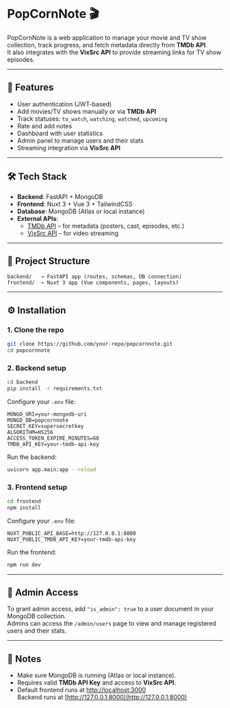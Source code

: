 # PopCornNote 🎬

PopCornNote is a web application to manage your movie and TV show collection, track progress, and fetch metadata directly from **TMDb API**.  
It also integrates with the **VixSrc API** to provide streaming links for TV show episodes.

---

## 🚀 Features

- User authentication (JWT-based)
- Add movies/TV shows manually or via **TMDb API**
- Track statuses: `to_watch`, `watching`, `watched`, `upcoming`
- Rate and add notes
- Dashboard with user statistics
- Admin panel to manage users and their stats
- Streaming integration via **VixSrc API**

---

## 🛠 Tech Stack

- **Backend**: FastAPI + MongoDB
- **Frontend**: Nuxt 3 + Vue 3 + TailwindCSS
- **Database**: MongoDB (Atlas or local instance)
- **External APIs**:
  - [TMDb API](https://developers.themoviedb.org/) – for metadata (posters, cast, episodes, etc.)
  - [VixSrc API](https://vixcloud.co/) – for video streaming

---

## 📂 Project Structure

```
backend/   → FastAPI app (routes, schemas, DB connection)
frontend/  → Nuxt 3 app (Vue components, pages, layouts)
```

---

## ⚙️ Installation

### 1. Clone the repo
```bash
git clone https://github.com/your-repo/popcornnote.git
cd popcornnote
```

### 2. Backend setup
```bash
cd backend
pip install -r requirements.txt
```

Configure your `.env` file:
```env
MONGO_URI=your-mongodb-uri
MONGO_DB=popcornnote
SECRET_KEY=supersecretkey
ALGORITHM=HS256
ACCESS_TOKEN_EXPIRE_MINUTES=60
TMDB_API_KEY=your-tmdb-api-key
```

Run the backend:
```bash
uvicorn app.main:app --reload
```

### 3. Frontend setup
```bash
cd frontend
npm install
```

Configure your `.env` file:
```env
NUXT_PUBLIC_API_BASE=http://127.0.0.1:8000
NUXT_PUBLIC_TMDB_API_KEY=your-tmdb-api-key
```

Run the frontend:
```bash
npm run dev
```

---

## 🔑 Admin Access

To grant admin access, add `"is_admin": true` to a user document in your MongoDB collection.  
Admins can access the `/admin/users` page to view and manage registered users and their stats.

---

## 📌 Notes

- Make sure MongoDB is running (Atlas or local instance).
- Requires valid **TMDb API Key** and access to **VixSrc API**.
- Default frontend runs at [http://localhost:3000](http://localhost:3000)  
  Backend runs at [http://127.0.0.1:8000](http://127.0.0.1:8000)
